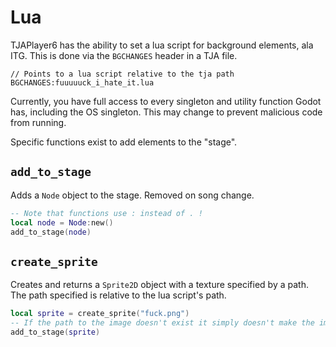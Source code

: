 # Lua

TJAPlayer6 has the ability to set a lua script for background elements, ala ITG. 
This is done via the `BGCHANGES` header in a TJA file.

```
// Points to a lua script relative to the tja path
BGCHANGES:fuuuuuck_i_hate_it.lua
```

Currently, you have full access to every singleton and utility function Godot has, including the OS singleton.
This may change to prevent malicious code from running.

Specific functions exist to add elements to the "stage".

## `add_to_stage`

Adds a `Node` object to the stage. Removed on song change.

```lua
-- Note that functions use : instead of . !
local node = Node:new()
add_to_stage(node)
```

## `create_sprite`

Creates and returns a `Sprite2D` object with a texture specified by a path. <br>
The path specified is relative to the lua script's path.

```lua
local sprite = create_sprite("fuck.png")
-- If the path to the image doesn't exist it simply doesn't make the image.
add_to_stage(sprite)
```